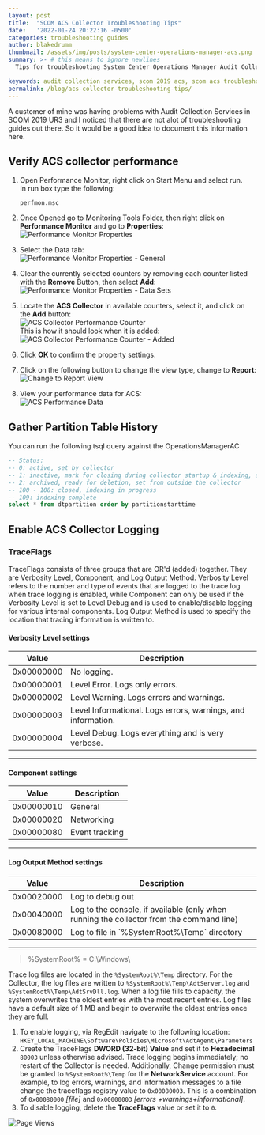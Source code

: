 ```yaml
---
layout: post
title:  "SCOM ACS Collector Troubleshooting Tips"
date:   '2022-01-24 20:22:16 -0500'
categories: troubleshooting guides
author: blakedrumm
thumbnail: /assets/img/posts/system-center-operations-manager-acs.png
summary: >- # this means to ignore newlines
  Tips for troubleshooting System Center Operations Manager Audit Collection Services issues.

keywords: audit collection services, scom 2019 acs, scom acs troubleshooting, opsmgr acs, scom acs, scom acs slow inserts
permalink: /blog/acs-collector-troubleshooting-tips/
---
```

 A customer of mine was having problems with Audit Collection Services in SCOM 2019 UR3 and I noticed that there are not alot of troubleshooting guides out there. So it would be a good idea to document this information here.
 
 ## Verify ACS collector performance

1.  Open Performance Monitor, right click on Start Menu and select run. \
    In run box type the following:
    ```
    perfmon.msc
    ```
    
2.  Once Opened go to Monitoring Tools Folder, then right click on **Performance Monitor** and go to **Properties**: \
    ![Performance Monitor Properties](/assets/img/posts/ACS-perfmonitor-properties.png)

3.  Select the Data tab: \
    ![Performance Monitor Properties - General](/assets/img/posts/ACS-PerformanceMonitorProperties-General.png)

4.  Clear the currently selected counters by removing each counter listed with the **Remove** Button, then select **Add**: \
    ![Performance Monitor Properties - Data Sets](/assets/img/posts/ACS-PerformanceMonitorProperties-DataSets.png)

5.  Locate the **ACS Collector** in available counters, select it, and click on the **Add** button: \
    ![ACS Collector Performance Counter](/assets/img/posts/ACS-CollectorPerformanceCounter.png) \
    This is how it should look when it is added: \
    ![ACS Collector Performance Counter - Added](/assets/img/posts/ACS-CollectorPerformanceCounter-Added.png)

6.  Click **OK** to confirm the property settings.

8.  Click on the following button to change the view type, change to **Report**: \
    ![Change to Report View](/assets/img/posts/ACS-ChangeToReportView.png)

9.  View your performance data for ACS: \
    ![ACS Performance Data](/assets/img/posts/ACS-PerformanceData.png)


## Gather Partition Table History
You can run the following tsql query against the OperationsManagerAC

```sql
-- Status:
-- 0: active, set by collector
-- 1: inactive, mark for closing during collector startup & indexing, set manually
-- 2: archived, ready for deletion, set from outside the collector
-- 100 - 108: closed, indexing in progress
-- 109: indexing complete
select * from dtpartition order by partitionstarttime
```


## Enable ACS Collector Logging
### TraceFlags
TraceFlags consists of three groups that are OR'd (added) together. They are Verbosity Level, Component, and Log Output Method. Verbosity Level refers to the number and type of events that are logged to the trace log when trace logging is enabled, while Component can only be used if the Verbosity Level is set to Level Debug and is used to enable/disable logging for various internal components. Log Output Method is used to specify the location that tracing information is written to. 

#### Verbosity Level settings
<div class="responsive-table">
<table>
      <thead>
        <tr>
          <th scope="col">Value</th>
          <th scope="col">Description</th>
        </tr>
      </thead>
      <tbody>
        <tr>
          <td>0x00000000</td>
          <td>No logging.</td>
        </tr>
        <tr>
          <td>0x00000001</td>
          <td>Level Error. Logs only errors.</td>
        </tr>
        <tr>
          <td>0x00000002</td>
          <td>Level Warning. Logs errors and warnings.</td>
        </tr>
        <tr>
          <td>0x00000003</td>
          <td>Level Informational. Logs errors, warnings, and information.</td>
        </tr>
        <tr>
          <td>0x00000004</td>
          <td>Level Debug. Logs everything and is very verbose.</td>
        </tr>
      </tbody>
    </table>
    </div>

<hr />

#### Component settings
<div class="responsive-table">
<table>
      <thead>
        <tr>
          <th scope="col">Value</th>
          <th scope="col">Description</th>
        </tr>
      </thead>
      <tbody>
        <tr>
          <td>0x00000010</td>
          <td>General</td>
        </tr>
        <tr>
          <td>0x00000020</td>
          <td>Networking</td>
        </tr>
        <tr>
          <td>0x00000080</td>
          <td>Event tracking</td>
        </tr>
      </tbody>
    </table>
    </div>

<hr />

#### Log Output Method settings
<div class="responsive-table">
<table>
      <thead>
        <tr>
          <th scope="col">Value</th>
          <th scope="col">Description</th>
        </tr>
      </thead>
      <tbody>
        <tr>
          <td>0x00020000</td>
          <td>Log to debug out</td>
        </tr>
        <tr>
          <td>0x00040000</td>
          <td>Log to the console, if available (only when running the collector from the command line)</td>
        </tr>
        <tr>
          <td>0x00080000</td>
          <td>Log to file in `%SystemRoot%\Temp` directory</td>
        </tr>
      </tbody>
    </table>
    </div>

<hr />

> %SystemRoot% = C:\Windows\

Trace log files are located in the `%SystemRoot%\Temp` directory. For the Collector, the log files are written to `%SystemRoot%\Temp\AdtServer.log` and `%SystemRoot%\Temp\AdtSrvDll.log`. When a log file fills to capacity, the system overwrites the oldest entries with the most recent entries. Log files have a default size of 1 MB and begin to overwrite the oldest entries once they are full. 

1. To enable logging, via RegEdit navigate to the following location: \
`HKEY_LOCAL_MACHINE\Software\Policies\Microsoft\AdtAgent\Parameters`
2. Create the TraceFlags __DWORD (32-bit) Value__ and set it to __Hexadecimal__ `80003` unless otherwise advised. Trace logging begins immediately; no restart of the Collector is needed. Additionally, Change permission must be granted to `%SystemRoot%\Temp` for the __NetworkService__ account. For example, to log errors, warnings, and information messages to a file change the traceflags registry value to `0x00080003`. This is a combination of `0x00080000` _[file]_ and `0x00000003` _[errors +warnings+informational]_.
3. To disable logging, delete the __TraceFlags__ value or set it to `0`. 


![Page Views](https://counter.blakedrumm.com/count/tag.svg?url=blakedrumm.com/blog/acs-collector-troubleshooting-tips/)

<!--
Having trouble with Pages? Check out our [documentation](https://docs.github.com/categories/github-pages-basics/) or [contact support](https://support.github.com/contact) and we’ll help you sort it out.
-->
